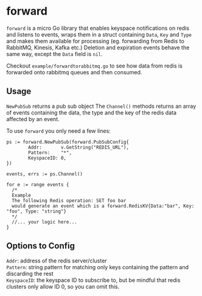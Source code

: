 # forward

`forward` is a micro Go library that enables keyspace notifications on redis and listens to events, wraps them in a struct containing `Data`, `Key` and `Type` and makes them available for processing (eg. forwarding from Redis to RabbitMQ, Kinesis, Kafka etc.) Deletion and expiration events behave the same way, except the `Data` field is `nil`.

Checkout `example/forwardtorabbitmq.go` to see how data from redis is forwarded onto rabbitmq queues and then consumed.


## Usage

`NewPubSub` returns a pub sub object
The `Channel()` methods returns an array of events containing the data, the type and the key of the redis data affected by an event.

To use `forward` you only need a few lines:
```
ps := forward.NewPubSub(forward.PubSubConfig{
		Addr:       v.GetString("REDIS_URL"),
		Pattern:    "*",
		KeyspaceID: 0,
})

events, errs := ps.Channel()

for e := range events {
  /*
  Example
  The following Redis operation: SET foo bar
  would generate an event which is a forward.RedisKV{Data:"bar", Key: "foo", Type: "string"}
  */
  //... your logic here...
}
```
## Options to Config

`Addr`: address of the redis server/cluster  
`Pattern`: string pattern for matching only keys containing the pattern and discarding the rest  
`KeyspaceID`: the keyspace ID to subscribe to, but be mindful that redis clusters only allow ID 0, so you can omit this.
